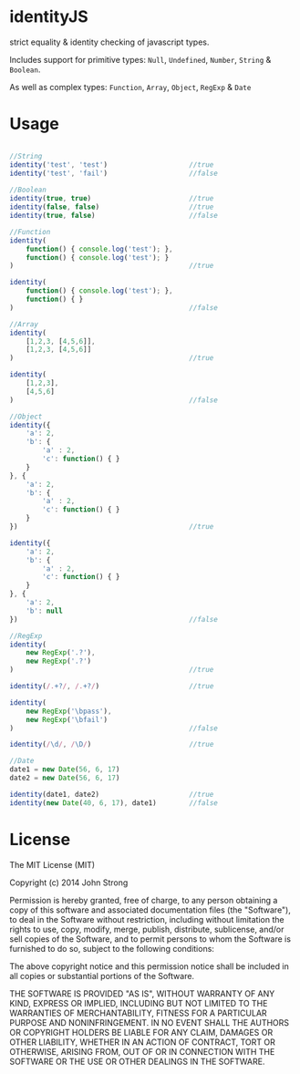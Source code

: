 identityJS
==========

strict equality &amp; identity checking of javascript types.

Includes support for primitive types: 
``Null``, ``Undefined``, ``Number``, ``String`` & ``Boolean``.

As well as complex types:
``Function``, ``Array``, ``Object``, ``RegExp`` & ``Date``

Usage
=====
```javascript

//String
identity('test', 'test') 					//true
identity('test', 'fail')					//false
		
//Boolean
identity(true, true) 						//true
identity(false, false)						//true
identity(true, false)						//false

//Function
identity(
	function() { console.log('test'); }, 
	function() { console.log('test'); }
)											//true

identity(
	function() { console.log('test'); }, 
	function() { }
)											//false

//Array
identity(
	[1,2,3, [4,5,6]], 
	[1,2,3, [4,5,6]]
)											//true

identity(
	[1,2,3], 
	[4,5,6]
)											//false

//Object
identity({ 
	'a': 2,
	'b': { 
		'a' : 2, 
		'c': function() { } 
	}
}, { 
	'a': 2, 
	'b': { 
		'a' : 2, 
		'c': function() { } 
	}
})											//true

identity({ 
	'a': 2,
	'b': { 
		'a' : 2, 
		'c': function() { } 
	}
}, { 
	'a': 2, 
	'b': null
})											//false

//RegExp
identity(
	new RegExp('.?'),
	new RegExp('.?')
)											//true

identity(/.+?/, /.+?/)						//true

identity(
	new RegExp('\bpass'),
	new RegExp('\bfail')
)											//false

identity(/\d/, /\D/)						//true

//Date
date1 = new Date(56, 6, 17)
date2 = new Date(56, 6, 17)

identity(date1, date2)						//true
identity(new Date(40, 6, 17), date1)		//false

```


License
=======
The MIT License (MIT)

Copyright (c) 2014 John Strong

Permission is hereby granted, free of charge, to any person obtaining a copy
of this software and associated documentation files (the "Software"), to deal
in the Software without restriction, including without limitation the rights
to use, copy, modify, merge, publish, distribute, sublicense, and/or sell
copies of the Software, and to permit persons to whom the Software is
furnished to do so, subject to the following conditions:

The above copyright notice and this permission notice shall be included in all
copies or substantial portions of the Software.

THE SOFTWARE IS PROVIDED "AS IS", WITHOUT WARRANTY OF ANY KIND, EXPRESS OR
IMPLIED, INCLUDING BUT NOT LIMITED TO THE WARRANTIES OF MERCHANTABILITY,
FITNESS FOR A PARTICULAR PURPOSE AND NONINFRINGEMENT. IN NO EVENT SHALL THE
AUTHORS OR COPYRIGHT HOLDERS BE LIABLE FOR ANY CLAIM, DAMAGES OR OTHER
LIABILITY, WHETHER IN AN ACTION OF CONTRACT, TORT OR OTHERWISE, ARISING FROM,
OUT OF OR IN CONNECTION WITH THE SOFTWARE OR THE USE OR OTHER DEALINGS IN THE
SOFTWARE.
